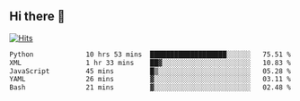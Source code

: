 ## Hi there 👋

<!--
**alihaqberdi/alihaqberdi** is a ✨ _special_ ✨ repository because its `README.md` (this file) appears on your GitHub profile.

Here are some ideas to get you started:

- 🔭 I’m currently working on ...
- 🌱 I’m currently learning ...
- 👯 I’m looking to collaborate on ...
- 🤔 I’m looking for help with ...
- 💬 Ask me about ...
- 📫 How to reach me: ...
- 😄 Pronouns: ...
- ⚡ Fun fact: ...
-->

[![Hits](https://hits.sh/github.com/alihaqberdi.svg)](https://hits.sh/github.com/alihaqberdi/)

<!--START_SECTION:waka-->

```txt
Python             10 hrs 53 mins  ███████████████████░░░░░░   75.51 %
XML                1 hr 33 mins    ██▓░░░░░░░░░░░░░░░░░░░░░░   10.83 %
JavaScript         45 mins         █▒░░░░░░░░░░░░░░░░░░░░░░░   05.28 %
YAML               26 mins         ▓░░░░░░░░░░░░░░░░░░░░░░░░   03.11 %
Bash               21 mins         ▓░░░░░░░░░░░░░░░░░░░░░░░░   02.48 %
```

<!--END_SECTION:waka-->
